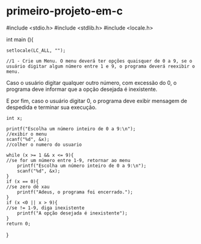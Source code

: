 # primeiro-projeto-em-c

#include <stdio.h>
#include <stdlib.h>
#include <locale.h>

int main (){

	setlocale(LC_ALL, "");

	//1 - Crie um Menu. O menu deverá ter opções quaisquer de 0 a 9, se o usuário digitar algum número entre 1 e 9, o programa deverá reexibir o menu.

Caso o usuário digitar qualquer outro número, com excessão do 0, o programa deve informar que a opção desejada é inexistente.

E por fim, caso o usuário digitar 0, o programa deve exibir mensagem de despedida e terminar sua execução.
	
	int x;
	
	printf("Escolha um número inteiro de 0 a 9:\n");
	//exibir o menu
	scanf("%d", &x);	
	//colher o numero do usuario
	
	while (x >= 1 && x <= 9){
	//se for um número entre 1-9, retornar ao menu		
		printf("Escolha um número inteiro de 0 a 9:\n");
		scanf("%d", &x);
	}
	if (x == 0){
	//se zero dê xau
		printf("Adeus, o programa foi encerrado.");
	}
	if (x <0 || x > 9){
	//se != 1-9, diga inexistente
		printf("A opção desejada é inexistente");
    }	
	return 0;
}

